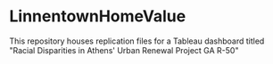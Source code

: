 # LinnentownHomeValue
This repository houses replication files for a Tableau dashboard titled "Racial Disparities in Athens' Urban Renewal Project GA R-50"

